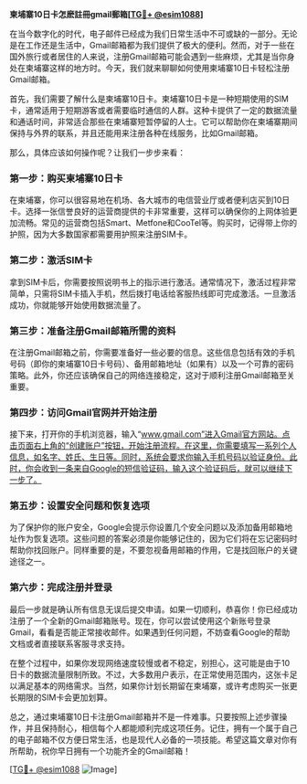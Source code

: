 **柬埔寨10日卡怎麽註冊gmail郵箱[[TG💪+ @esim1088](https://t.me/s/esim1088)]**

在当今数字化的时代，电子邮件已经成为我们日常生活中不可或缺的一部分。无论是在工作还是生活中，Gmail邮箱都为我们提供了极大的便利。然而，对于一些在国外旅行或者居住的人来说，注册Gmail邮箱可能会遇到一些麻烦，尤其是当你身处在柬埔寨这样的地方时。今天，我们就来聊聊如何使用柬埔寨10日卡轻松注册Gmail邮箱。

首先，我们需要了解什么是柬埔寨10日卡。柬埔寨10日卡是一种短期使用的SIM卡，通常适用于短期游客或者需要临时通信的人群。这种卡提供了一定的数据流量和通话时间，非常适合那些在柬埔寨短暂停留的人士。它可以帮助你在柬埔寨期间保持与外界的联系，并且还能用来注册各种在线服务，比如Gmail邮箱。

那么，具体应该如何操作呢？让我们一步步来看：

### 第一步：购买柬埔寨10日卡

在柬埔寨，你可以很容易地在机场、各大城市的电信营业厅或者便利店买到10日卡。选择一张信誉良好的运营商提供的卡非常重要，这样可以确保你的上网体验更加流畅。常见的运营商包括Smart、Metfone和CooTel等。购买时，记得带上你的护照，因为大多数国家都需要用护照来注册SIM卡。

### 第二步：激活SIM卡

拿到SIM卡后，你需要按照说明书上的指示进行激活。通常情况下，激活过程非常简单，只需将SIM卡插入手机，然后拨打电话给客服热线即可完成激活。一旦激活成功，你就能够开始使用数据流量了。

### 第三步：准备注册Gmail邮箱所需的资料

在注册Gmail邮箱之前，你需要准备好一些必要的信息。这些信息包括有效的手机号码（即你的柬埔寨10日卡号码）、备用邮箱地址（如果有）以及一个可靠的密码策略。此外，你还应该确保自己的网络连接稳定，这对于顺利注册Gmail邮箱至关重要。

### 第四步：访问Gmail官网并开始注册

接下来，打开你的手机浏览器，输入“www.gmail.com”进入Gmail官方网站。点击页面右上角的“创建账户”按钮，开始注册流程。在这里，你需要填写一系列个人信息，如名字、姓氏、生日等。同时，系统会要求你输入手机号码以验证身份。此时，你会收到一条来自Google的短信验证码，输入这个验证码后，就可以继续下一步了。

### 第五步：设置安全问题和恢复选项

为了保护你的账户安全，Google会提示你设置几个安全问题以及添加备用邮箱地址作为恢复选项。这些问题的答案必须是你能够记住的，因为它们将在忘记密码时帮助你找回账户。同样重要的是，不要忽视备用邮箱的作用，它是找回账户的关键途径之一。

### 第六步：完成注册并登录

最后一步就是确认所有信息无误后提交申请。如果一切顺利，恭喜你！你已经成功注册了一个全新的Gmail邮箱账号。现在，你可以尝试使用这个新账号登录Gmail，看看是否能正常接收邮件。如果遇到任何问题，不妨查看Google的帮助文档或者直接联系客服寻求支持。

在整个过程中，如果你发现网络速度较慢或者不稳定，别担心，这可能是由于10日卡的数据流量限制所致。不过，大多数用户表示，在正常使用范围内，这张卡足以满足基本的网络需求。当然，如果你计划长期留在柬埔寨，或许考虑购买一张更长期限的SIM卡会更加划算。

总之，通过柬埔寨10日卡注册Gmail邮箱并不是一件难事。只要按照上述步骤操作，并且保持耐心，相信每个人都能顺利完成这项任务。记住，拥有一个属于自己的电子邮箱不仅方便日常生活，也是现代人必备的一项技能。希望这篇文章对你有所帮助，祝你早日拥有一个功能齐全的Gmail邮箱！

[[TG💪+ @esim1088](https://t.me/s/esim1088) ![Image](https://i.postimg.cc/4NQfJmqS/Snipaste-2025-05-13-00-14-12.png)]